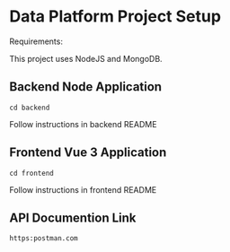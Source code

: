 # Data Platform Project Setup

Requirements:

This project uses NodeJS and MongoDB.

## Backend Node Application
```
cd backend
```
Follow instructions in backend README

## Frontend Vue 3 Application
```
cd frontend
```
Follow instructions in frontend README

## API Documention Link
```
https:postman.com
